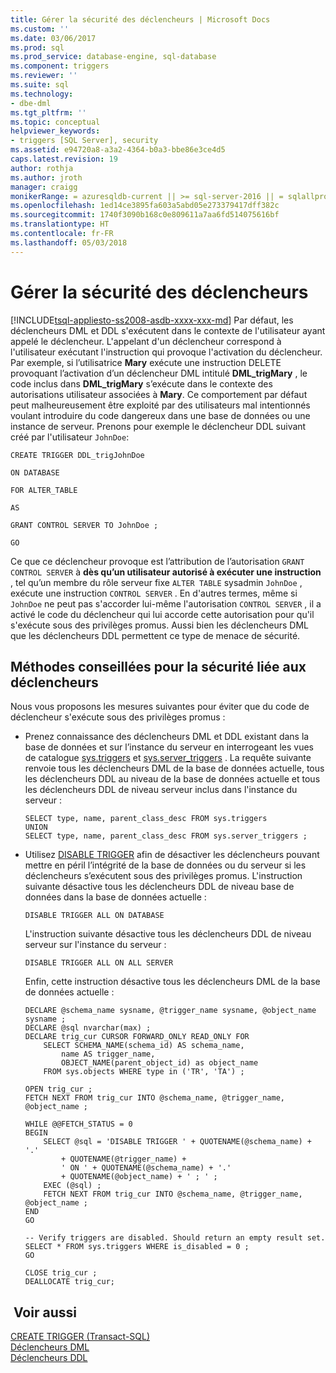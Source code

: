 ```yaml
---
title: Gérer la sécurité des déclencheurs | Microsoft Docs
ms.custom: ''
ms.date: 03/06/2017
ms.prod: sql
ms.prod_service: database-engine, sql-database
ms.component: triggers
ms.reviewer: ''
ms.suite: sql
ms.technology:
- dbe-dml
ms.tgt_pltfrm: ''
ms.topic: conceptual
helpviewer_keywords:
- triggers [SQL Server], security
ms.assetid: e94720a8-a3a2-4364-b0a3-bbe86e3ce4d5
caps.latest.revision: 19
author: rothja
ms.author: jroth
manager: craigg
monikerRange: = azuresqldb-current || >= sql-server-2016 || = sqlallproducts-allversions
ms.openlocfilehash: 1ed14ce3895fa603a5abd05e273379417dff382c
ms.sourcegitcommit: 1740f3090b168c0e809611a7aa6fd514075616bf
ms.translationtype: HT
ms.contentlocale: fr-FR
ms.lasthandoff: 05/03/2018
---
```

# <a name="manage-trigger-security"></a>Gérer la sécurité des déclencheurs
[!INCLUDE[tsql-appliesto-ss2008-asdb-xxxx-xxx-md](../../includes/tsql-appliesto-ss2008-asdb-xxxx-xxx-md.md)]
  Par défaut, les déclencheurs DML et DDL s'exécutent dans le contexte de l'utilisateur ayant appelé le déclencheur. L'appelant d'un déclencheur correspond à l'utilisateur exécutant l'instruction qui provoque l'activation du déclencheur. Par exemple, si l’utilisatrice **Mary** exécute une instruction DELETE provoquant l’activation d’un déclencheur DML intitulé **DML_trigMary** , le code inclus dans **DML_trigMary** s’exécute dans le contexte des autorisations utilisateur associées à **Mary**. Ce comportement par défaut peut malheureusement être exploité par des utilisateurs mal intentionnés voulant introduire du code dangereux dans une base de données ou une instance de serveur. Prenons pour exemple le déclencheur DDL suivant créé par l'utilisateur `JohnDoe`:  
  
 `CREATE TRIGGER DDL_trigJohnDoe`  
  
 `ON DATABASE`  
  
 `FOR ALTER_TABLE`  
  
 `AS`  
  
 `GRANT CONTROL SERVER TO JohnDoe ;`  
  
 `GO`  
  
 Ce que ce déclencheur provoque est l’attribution de l’autorisation `GRANT CONTROL SERVER` à **dès qu’un utilisateur autorisé à exécuter une instruction** , tel qu’un membre du rôle serveur fixe `ALTER TABLE` sysadmin `JohnDoe` , exécute une instruction `CONTROL SERVER` . En d'autres termes, même si `JohnDoe` ne peut pas s'accorder lui-même l'autorisation `CONTROL SERVER` , il a activé le code du déclencheur qui lui accorde cette autorisation pour qu'il s'exécute sous des privilèges promus. Aussi bien les déclencheurs DML que les déclencheurs DDL permettent ce type de menace de sécurité.  
  
## <a name="trigger-security-best-practices"></a>Méthodes conseillées pour la sécurité liée aux déclencheurs  
 Nous vous proposons les mesures suivantes pour éviter que du code de déclencheur s'exécute sous des privilèges promus :  
  
-   Prenez connaissance des déclencheurs DML et DDL existant dans la base de données et sur l’instance du serveur en interrogeant les vues de catalogue [sys.triggers](../../relational-databases/system-catalog-views/sys-triggers-transact-sql.md) et [sys.server_triggers](../../relational-databases/system-catalog-views/sys-server-triggers-transact-sql.md) . La requête suivante renvoie tous les déclencheurs DML de la base de données actuelle, tous les déclencheurs DDL au niveau de la base de données actuelle et tous les déclencheurs DDL de niveau serveur inclus dans l'instance du serveur :  
  
    ```  
    SELECT type, name, parent_class_desc FROM sys.triggers  
    UNION  
    SELECT type, name, parent_class_desc FROM sys.server_triggers ;  
    ```  
  
-   Utilisez [DISABLE TRIGGER](../../t-sql/statements/disable-trigger-transact-sql.md) afin de désactiver les déclencheurs pouvant mettre en péril l’intégrité de la base de données ou du serveur si les déclencheurs s’exécutent sous des privilèges promus. L'instruction suivante désactive tous les déclencheurs DDL de niveau base de données dans la base de données actuelle :  
  
    ```  
    DISABLE TRIGGER ALL ON DATABASE  
    ```  
  
     L'instruction suivante désactive tous les déclencheurs DDL de niveau serveur sur l'instance du serveur :  
  
    ```  
    DISABLE TRIGGER ALL ON ALL SERVER  
    ```  
  
     Enfin, cette instruction désactive tous les déclencheurs DML de la base de données actuelle :  
  
    ```  
    DECLARE @schema_name sysname, @trigger_name sysname, @object_name sysname ;  
    DECLARE @sql nvarchar(max) ;  
    DECLARE trig_cur CURSOR FORWARD_ONLY READ_ONLY FOR  
        SELECT SCHEMA_NAME(schema_id) AS schema_name,  
            name AS trigger_name,  
            OBJECT_NAME(parent_object_id) as object_name  
        FROM sys.objects WHERE type in ('TR', 'TA') ;  
  
    OPEN trig_cur ;  
    FETCH NEXT FROM trig_cur INTO @schema_name, @trigger_name, @object_name ;  
  
    WHILE @@FETCH_STATUS = 0  
    BEGIN  
        SELECT @sql = 'DISABLE TRIGGER ' + QUOTENAME(@schema_name) + '.'  
            + QUOTENAME(@trigger_name) +  
            ' ON ' + QUOTENAME(@schema_name) + '.'   
            + QUOTENAME(@object_name) + ' ; ' ;  
        EXEC (@sql) ;  
        FETCH NEXT FROM trig_cur INTO @schema_name, @trigger_name, @object_name ;  
    END  
    GO  
  
    -- Verify triggers are disabled. Should return an empty result set.  
    SELECT * FROM sys.triggers WHERE is_disabled = 0 ;  
    GO  
  
    CLOSE trig_cur ;  
    DEALLOCATE trig_cur;  
    ```  
  
## <a name="see-also"></a> Voir aussi  
 [CREATE TRIGGER &#40;Transact-SQL&#41;](../../t-sql/statements/create-trigger-transact-sql.md)   
 [Déclencheurs DML](../../relational-databases/triggers/dml-triggers.md)   
 [Déclencheurs DDL](../../relational-databases/triggers/ddl-triggers.md)  
  
  
